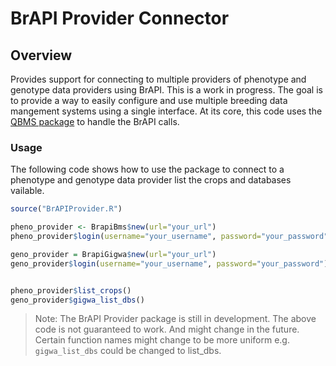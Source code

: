 # BrAPI Provider Connector

## Overview

Provides support for connecting to multiple providers of phenotype and genotype data providers using BrAPI.  This is a work in progress. The goal is to provide a way to easily configure and use multiple breeding data mangement systems using a single interface. At its core, this code uses the [QBMS package](https://github.com/icarda-git/QBMS) to handle the BrAPI calls.

### Usage

The following code shows how to use the package to connect to a phenotype and genotype data provider list the crops and databases vailable.
```R
source("BrAPIProvider.R")

pheno_provider <- BrapiBms$new(url="your_url")
pheno_provider$login(username="your_username", password="your_password")

geno_provider = BrapiGigwa$new(url="your_url")
geno_provider$login(username="your_username", password="your_password")


pheno_provider$list_crops()
geno_provider$gigwa_list_dbs()
```
> Note: The BrAPI Provider package is still in development.  The above code is not guaranteed to work. And might change in the future. Certain function names might change to be more uniform e.g. `gigwa_list_dbs` could be changed to list_dbs.
